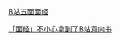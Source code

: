 [B站五面面经](https://mp.weixin.qq.com/s/tMPwanTRC3pj3X4Rx4SeTQ)   

 [「面经」不小心拿到了B站意向书](https://mp.weixin.qq.com/s/VOVUQ2cbYX5UXrrWLIHFXQ)